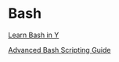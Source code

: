 # Bash
[Learn Bash in Y](https://learnxinyminutes.com/docs/bash/)

[Advanced Bash Scripting Guide](https://tldp.org/LDP/abs/html/)
